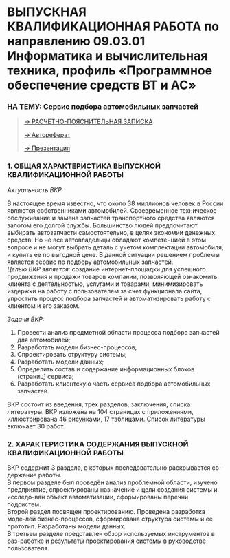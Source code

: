 # ВЫПУСКНАЯ КВАЛИФИКАЦИОННАЯ РАБОТА по направлению 09.03.01 Информатика и вычислительная техника, профиль «Программное обеспечение средств ВТ и АС»
### НА ТЕМУ: Сервис подбора автомобильных запчастей


> [ -> РАСЧЕТНО-ПОЯСНИТЕЛЬНАЯ ЗАПИСКА ](https://github.com/ktsmsnv/diplom2023/blob/c4ec335a0fe43ce81634c1bbd881ed9cfb293d37/%D0%A1%D0%B0%D0%BC%D1%81%D0%BE%D0%BD%D0%BE%D0%B2%D0%B0_%D0%95_%D0%9E_%D0%98%D0%92%D0%A2_421_%D0%BF%D0%BE%D1%8F%D1%81%D0%BD%D0%B8%D1%82%D0%B5%D0%BB%D1%8C%D0%BD%D0%B0%D1%8F_%D0%B7%D0%B0%D0%BF%D0%B8%D1%81%D0%BA%D0%B0_%D0%A2%D0%9A_2023.pdf)
>
> [ -> Автореферат ](https://github.com/ktsmsnv/diplom2023/blob/c4ec335a0fe43ce81634c1bbd881ed9cfb293d37/%D0%A1%D0%B0%D0%BC%D1%81%D0%BE%D0%BD%D0%BE%D0%B2%D0%B0_%D0%95_%D0%9E_%D0%98%D0%92%D0%A2_421_%D0%B0%D0%B2%D1%82%D0%BE%D1%80%D0%B5%D1%84%D0%B5%D1%80%D0%B0%D1%82_%D0%A2%D0%9A_2023.pdf)
> 
> [ -> Презентация ](https://github.com/ktsmsnv/diplom2023/blob/c4ec335a0fe43ce81634c1bbd881ed9cfb293d37/%D0%B4%D0%B8%D0%BF%D0%BB%D0%BE%D0%BC.pptx)

<h3><strong> 1. ОБЩАЯ ХАРАКТЕРИСТИКА ВЫПУСКНОЙ КВАЛИФИКАЦИОННОЙ РАБОТЫ </strong></h3>
<p><em> Актуальность ВКР. </em></p>
<p>В настоящее время известно, что около 38 миллионов человек в России являются собственниками автомобилей. Своевременное техническое обслуживание и замена запчастей транспортного средства являются залогом его долгой службы. Большинство людей предпочитают выбирать автозапчасти самостоятельно, в целях экономии денежных средств. Но не все автовладельцы обладают компетенцией в этом вопросе и не могут выбрать деталь с учетом комплектации автомобиля, и купить ее по выгодной цене. В данной ситуации решением проблемы является сервис по подбору автомобильных запчастей. <br/> 
<em> Целью ВКР является: </em> создание интернет-площадки для успешного продвижения и продажи товаров компании, позволяющей ознакомить клиента с деятельностью, услугами и товарами, минимизировать издержки на работу с пользователем за счет функционала сайта, упростить процесс подбора запчастей и автоматизировать работу с клиентом и его заказом.</p>
<p><em> Задачи ВКР: </em></p>
<ol>
	<li>Провести анализ предметной области процесса подбора запчастей для автомобилей;</li>
	<li>Разработать модели бизнес-процессов;</li>
	<li>Спроектировать структуру системы;</li>
	<li>Разработать модели данных;</li>
	<li>Определить состав и содержание информационных блоков (страниц) сервиса;</li>
	<li>Разработать клиентскую часть сервиса подбора автомобильных запчастей.</li>
</ol>
<p>ВКР состоит из введения, трех разделов, заключения, списка литературы. ВКР изложена на 104 страницах с приложениями, иллюстрирована 46 рисунками, 17 таблицами. Список литературы включает 30 работ.</p>

<h3><strong> 2. ХАРАКТЕРИСТИКА СОДЕРЖАНИЯ ВЫПУСКНОЙ КВАЛИФИКАЦИОННОЙ РАБОТЫ </strong></h3>
<p> ВКР содержит 3 раздела, в которых последовательно раскрывается со-держание работы. <br /> 
  В первом разделе был проведён анализ проблемной области, изучено предприятие, спроектированы назначение и цели создания системы и исследо-ван объект автоматизации, сформированы перечни подсистем. <br /> 
  Второй раздел посвящен проектированию. Проведена разработка моде-лей бизнес-процессов, сформирована структура системы и ее прототип. Разработаны модели данных. <br /> 
  В третьем разделе представлен обзор используемых инструментов в раз-работке и результаты проектирования системы в руководстве пользователя.</p>
